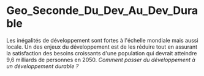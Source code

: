 # Geo_Seconde_Du_Dev_Au_Dev_Durable

Les inégalités de développement sont fortes à l'échelle mondiale mais aussi locale. Un des enjeux du développement est de les réduire tout en assurant la satisfaction des besoins croissants d'une population qui devrait atteindre 9,6 milliards de personnes en 2050. *Comment passer du développement à un développement durable ?*
